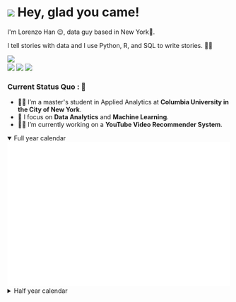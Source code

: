 <h1><img src="https://emojis.slackmojis.com/emojis/images/1531849430/4246/blob-sunglasses.gif?1531849430" width="30"/> <span> Hey, glad you came! </span> </h1>

I'm Lorenzo Han 😉, data guy based in New York🗽. 

I tell stories with data and I use Python, R, and SQL to write stories. 🦹‍♀️

<img src="https://readme-typing-svg.herokuapp.com?vCenter=true&width=500&lines=I+love+crunching+numbers" height="40"/>

<div>
<a href="mailto: xuefan.han@columbia.edu">
<img src="https://img.shields.io/badge/-xuefan.han@columbia.edu-7B83EB?&style=for-the-badge&logo=Microsoft-outlook&logoColor=white" ></a>  <a  href="https://www.instagram.com/lorenzo_han/">   <img src="https://img.shields.io/badge/@lorenzo_han_-%23E4405F.svg?&style=for-the-badge&logo=instagram&logoColor=white"></a>  <a href="https://www.linkedin.com/in/xuefan-han-391084217/"><img src="https://img.shields.io/badge/xuefan han-%230077B5.svg?&style=for-the-badge&logo=linkedin&logoColor=white" ></a> 
  
</div>

### Current Status Quo : 📡

- 🧑‍🎓 I’m a master's student in Applied Analytics at <strong>Columbia University in the City of New York</strong>.
- 🔭 I focus on <strong>Data Analytics</strong> and <strong>Machine Learning</strong>.
- 👨‍🎤 I’m currently working on a <strong>YouTube Video Recommender System</strong>.



<!--header-->
  <tr>
    <td colspan="2" align="center">
      <details open><summary>Full year calendar</summary><img src="https://github.com/lowlighter/metrics/blob/examples/metrics.plugin.isocalendar.fullyear.svg" alt=""></img></details>
      <details><summary>Half year calendar</summary><img src="https://github.com/lowlighter/metrics/blob/examples/metrics.plugin.isocalendar.svg" alt=""></img></details>
      <img width="900" height="1" alt="">
    </td>
  </tr>
</table>
<!--/header-->




